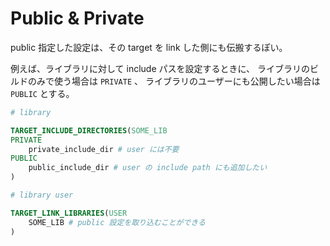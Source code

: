 # Public & Private

public 指定した設定は、その target を link した側にも伝搬するぽい。

例えば、ライブラリに対して include パスを設定するときに、
ライブラリのビルドのみで使う場合は `PRIVATE` 、
ライブラリのユーザーにも公開したい場合は `PUBLIC` とする。

```CMake
# library

TARGET_INCLUDE_DIRECTORIES(SOME_LIB
PRIVATE
    private_include_dir # user には不要
PUBLIC
    public_include_dir # user の include path にも追加したい
)
```

```CMake
# library user

TARGET_LINK_LIBRARIES(USER
    SOME_LIB # public 設定を取り込むことができる
)
```
